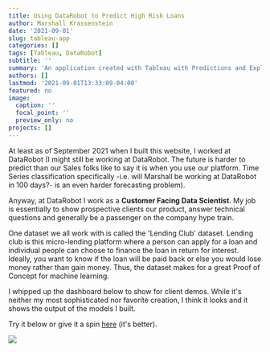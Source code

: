 ```yaml
---
title: Using DataRobot to Predict High Risk Loans
author: Marshall Krassenstein
date: '2021-09-01'
slug: tableau-app
categories: []
tags: [Tableau, DataRobot]
subtitle: ''
summary: 'An application created with Tableau with Predictions and Explanations generated by DataRobot'
authors: []
lastmod: '2021-09-01T13:33:09-04:00'
featured: no
image:
  caption: ''
  focal_point: ''
  preview_only: no
projects: []
---
```



At least as of September 2021 when I built this website, I worked at DataRobot (I might still be working at DataRobot. The future is harder to predict than our Sales folks like to say it is when you use our platform. Time Series classification specifically -i.e. will Marshall be working at DataRobot in 100 days?- is an even harder forecasting problem).

Anyway, at DataRobot I work as a **Customer Facing Data Scientist**. My job is essentially to show prospective clients our product, answer technical questions and generally be a passenger on the company hype train.

One dataset we all work with is called the 'Lending Club' dataset. Lending club is this micro-lending platform where a person can apply for a loan and individual people can choose to finance the loan in return for interest. Ideally, you want to know if the loan will be paid back or else you would lose money rather than gain money. Thus, the dataset makes for a great Proof of Concept for machine learning.

I whipped up the dashboard below to show for client demos. While it's neither my most sophisticated nor favorite creation, I think it looks and it shows the output of the models I built. 

Try it below or give it a spin [here](https://public.tableau.com/app/profile/marshall3251/viz/LendingClubDefaultPredictor-DataRobot/MainDash) (it's better).

<div class='tableauPlaceholder' id='viz1631826429009' style='position: relative'><noscript><a href='#'><img alt=' '
                src='https:&#47;&#47;public.tableau.com&#47;static&#47;images&#47;Le&#47;LendingClubDefaultPredictor-DataRobot&#47;MainDash&#47;1_rss.png'
                style='border: none' /></a></noscript><object class='tableauViz' style='display:none;'>
        <param name='host_url' value='https%3A%2F%2Fpublic.tableau.com%2F' />
        <param name='embed_code_version' value='3' />
        <param name='site_root' value='' />
        <param name='name' value='LendingClubDefaultPredictor-DataRobot&#47;MainDash' />
        <param name='tabs' value='yes' />
        <param name='toolbar' value='yes' />
        <param name='static_image'
            value='https:&#47;&#47;public.tableau.com&#47;static&#47;images&#47;Le&#47;LendingClubDefaultPredictor-DataRobot&#47;MainDash&#47;1.png' />
        <param name='animate_transition' value='yes' />
        <param name='display_static_image' value='yes' />
        <param name='display_spinner' value='yes' />
        <param name='display_overlay' value='yes' />
        <param name='display_count' value='yes' />
        <param name='language' value='en-US' />
    </object></div>
<script type='text/javascript'>
    var divElement = document.getElementById('viz1631826429009');
    var vizElement = divElement.getElementsByTagName('object')[0];
    if (divElement.offsetWidth > 800) { vizElement.style.width = '1000px'; vizElement.style.height = '1050px'; } else if (divElement.offsetWidth > 500) {
        vizElement.style.width = '1000px';
        vizElement.style.height = '1050px';
    } else { vizElement.style.width = '100%'; vizElement.style.height = '1700px'; }
    var scriptElement = document.createElement('script');
    scriptElement.src = 'https://public.tableau.com/javascripts/api/viz_v1.js';
    vizElement.parentNode.insertBefore(scriptElement, vizElement);
</script>



